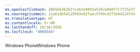 ```yaml
---
ms.openlocfilehash: 2865b6362b37ce63e9993a539cb860f7c7f25e37
ms.sourcegitcommit: 11a61db54119503e82faec5f99c4273e8d1247e5
ms.translationtype: HT
ms.contentlocale: hr-HR
ms.lasthandoff: 10/16/2020
ms.locfileid: "4069354"
---
```

<span data-ttu-id="30c84-101">Windows Phone</span><span class="sxs-lookup"><span data-stu-id="30c84-101">Windows Phone</span></span>